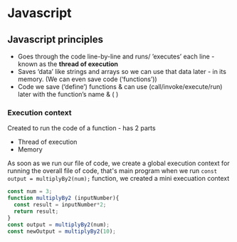 # Javascript

## Javascript principles

- Goes through the code line-by-line and runs/ ’executes’ each line - known as the **thread of execution**
- Saves ‘data’ like strings and arrays so we can use that data later - in its memory. (We can even save code
(‘functions’))
- Code we save (‘define’) functions & can use (call/invoke/execute/run) later with the function’s name & ( )

### Execution context

Created to run the code of a function - has 2 parts

- Thread of execution
- Memory

As soon as we run our file of code, we create a global execution context for running the overall file of code, that's main program
when we run `const output = multiplyBy2(num);` function, we created a mini execuation context

```js
const num = 3;
function multiplyBy2 (inputNumber){
  const result = inputNumber*2;
  return result;
}
const output = multiplyBy2(num);
const newOutput = multiplyBy2(10);
```